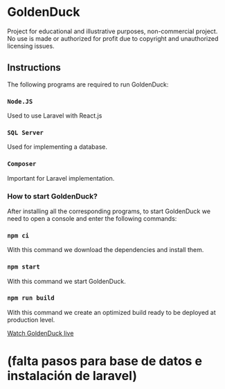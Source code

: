 # GoldenDuck
Project for educational and illustrative purposes, non-commercial project. No use is made or authorized for profit due to copyright and unauthorized licensing issues.

## Instructions
The following programs are required to run GoldenDuck:

### `Node.JS`
Used to use Laravel with React.js

### `SQL Server`
Used for implementing a database.

### `Composer`
Important for Laravel implementation.

### How to start GoldenDuck?
After installing all the corresponding programs, to start GoldenDuck we need to open a console and enter the following commands:

### `npm ci`
With this command we download the dependencies and install them.

### `npm start`
With this command we start GoldenDuck.

### `npm run build`
With this command we create an optimized build ready to be deployed at production level.

[Watch GoldenDuck live](https://goldenduck.netlify.app/)

# (falta pasos para base de datos e instalación de laravel)
